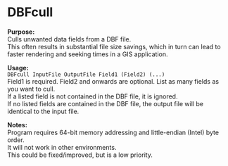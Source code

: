 # DBFcull

**Purpose:**<br>
Culls unwanted data fields from a DBF file.<br>
This often results in substantial file size savings, which in turn can lead to faster rendering and seeking times in a GIS application.

**Usage:**<br>
`DBFcull InputFile OutputFile Field1 (Field2) (...)`<br>
Field1 is required. Field2 and onwards are optional. List as many fields as you want to cull.<br>
If a listed field is not contained in the DBF file, it is ignored.<br>
If no listed fields are contained in the DBF file, the output file will be identical to the input file.

**Notes:**<br>
Program requires 64-bit memory addressing and little-endian (Intel) byte order.<br>
It will not work in other environments.<br>
This could be fixed/improved, but is a low priority.
